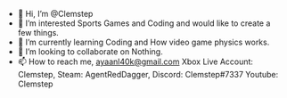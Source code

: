 - 👋 Hi, I’m @Clemstep
- 👀 I’m interested Sports Games and Coding and would like to create a few things.
- 🌱 I’m currently learning Coding and How video game physics works.
- 💞️ I’m looking to collaborate on Nothing.
- 📫 How to reach me, ayaanl40k@gmail.com Xbox Live Account: Clemstep, 
  Steam: AgentRedDagger, Discord: Clemstep#7337 Youtube: Clemstep

<!---
Clemstep/Clemstep is a ✨ special ✨ repository because its `README.md` (this file) appears on your GitHub profile.
You can click the Preview link to take a look at your changes.
--->
